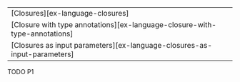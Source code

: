 ||
|--------|
| [Closures][ex-language-closures] |
| [Closure with type annotations][ex-language-closure-with-type-annotations] |
| [Closures as input parameters][ex-language-closures-as-input-parameters] |

<div class="hidden">
TODO P1
</div>
